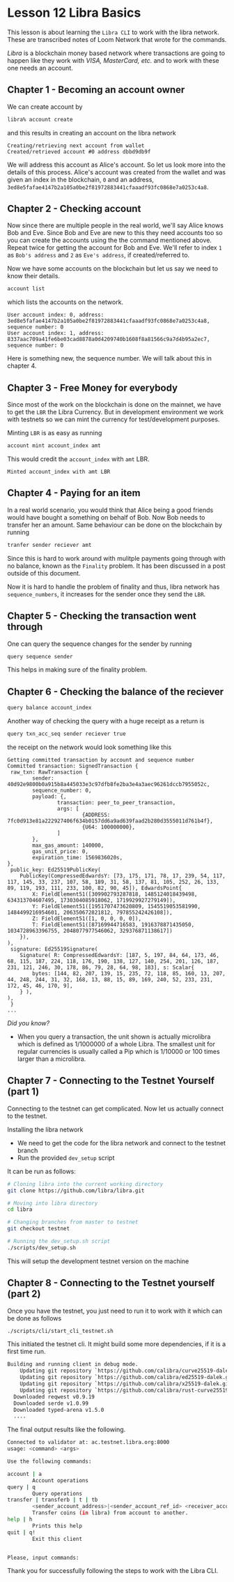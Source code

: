 # Lesson 12 Libra Basics

This lesson is about learning the `Libra CLI` to work with the libra network.  These are transcribed notes of Loom Network that wrote for the commands.

*Libra* is a blockchain money based network where transactions are going to happen like they work with *VISA, MasterCard, etc.* and to work with these one needs an account.

## Chapter 1 - Becoming an account owner

We can create account by

```bash
libra% account create
```

and this results in creating an account on the libra network

```plaintext
Creating/retrieving next account from wallet
Created/retrieved account #0 address dbbd9db9f
```

We will address this account as Alice's account. So let us look more into the details of this process. Alice's account was created from the wallet and was given an index in the blockchain, `0` and an address, `3ed8e5fafae4147b2a105a0be2f81972883441cfaaadf93fc0868e7a0253c4a8`.

## Chapter 2 - Checking account

Now since there are multiple people in the real world, we'll say Alice knows Bob and Eve. Since Bob and Eve are new to this they need accounts too so you can create the accounts using the the command mentioned above. Repeat twice for getting the account for Bob and Eve. We'll refer to index `1` as `Bob's address` and `2` as `Eve's address`, if created/referred to.

Now we have some accounts on the blockchain but let us say we need to know their details.

```sh
account list
```

which lists the accounts on the network.

```plaintext
User account index: 0, address: 3ed8e5fafae4147b2a105a0be2f81972883441cfaaadf93fc0868e7a0253c4a8, sequence number: 0
User account index: 1, address: 8337aac709a41fe6be03cad8878a0d4209740b1608f8a81566c9a7d4b95a2ec7, sequence number: 0
```

Here is something new, the sequence number. We will talk about this in chapter 4.

## Chapter 3 - Free Money for everybody

Since most of the work on the blockchain is done on the mainnet, we have to get the `LBR` the Libra Currency. But in development environment we work with testnets so we can mint the currency for test/development purposes.

Minting `LBR` is as easy as running

```sh
account mint account_index amt
```

This would credit the `account_index` with `amt` LBR.

```plaintext
Minted account_index with amt LBR
```

## Chapter 4 - Paying for an item

In a real world scenario, you would think that Alice being a good friends would have bought a something on behalf of Bob. Now Bob needs to transfer her an amount. Same behaviour can be done on the blockchain by running

```sh
tranfer sender reciever amt
```

Since this is hard to work around with mulitple payments going through with no balance, known as the `Finality` problem. It has been discussed in a post outside of this document.

Now it is hard to handle the problem of finality and thus, libra network has `sequence_numbers`, it increases for the sender once they send the `LBR`.

## Chapter 5 - Checking the transaction went through

One can query the sequence changes for the sender by running

```sh
query sequence sender
```

This helps in making sure of the finality problem.

## Chapter 6 - Checking the balance of the reciever

```sh
query balance account_index
```

Another way of checking the query with a huge receipt as a return is

```sh
query txn_acc_seq sender reciever true
```

the receipt on the network would look something like this

```plaintext
Getting committed transaction by account and sequence number
Committed transaction: SignedTransaction {
 raw_txn: RawTransaction {
        sender: 40d92e9800b0a915b8a445033e3c97dfb8fe2ba3e4a3aec96261dccb7955052c,
        sequence_number: 0,
        payload: {,
                transaction: peer_to_peer_transaction,
                args: [
                        {ADDRESS: 7fc0d913e81a222927406f634b0157dd6a9ad639faad2b280d3555011d761b4f},
                        {U64: 100000000},
                ]
        },
        max_gas_amount: 140000,
        gas_unit_price: 0,
        expiration_time: 1569836020s,
},
 public_key: Ed25519PublicKey(
    PublicKey(CompressedEdwardsY: [73, 175, 171, 78, 17, 239, 54, 117, 117, 145, 33, 237, 107, 58, 189, 31, 58, 137, 81, 105, 252, 26, 133,
89, 119, 193, 111, 233, 100, 82, 90, 45]), EdwardsPoint{
        X: FieldElement51([309902793287818, 1485124018439498, 634313704607495, 1730304085918062, 1719929927279149]),
        Y: FieldElement51([1951707473620809, 1545519053581990, 1484499216954601, 206350672821812, 797855242426108]),
        Z: FieldElement51([1, 0, 0, 0, 0]),
        T: FieldElement51([87169944716583, 1916378871435050, 1034728963396755, 2048077977546062, 329376871138617])
    }),
),
 signature: Ed25519Signature(
    Signature( R: CompressedEdwardsY: [187, 5, 197, 84, 64, 173, 46, 68, 115, 187, 224, 118, 176, 190, 138, 127, 140, 254, 201, 126, 187, 231, 121, 246, 30, 178, 86, 79, 28, 64, 98, 183], s: Scalar{
        bytes: [144, 82, 207, 139, 15, 235, 72, 118, 85, 160, 13, 207, 44, 248, 244, 31, 32, 168, 13, 88, 15, 89, 169, 240, 52, 233, 231, 172, 45, 46, 170, 9],
    } ),
),
 }
...
```

*Did you know?*

- When you query a transaction, the unit shown is actually microlibra which is defined as 1/1000000 of a whole Libra. The smallest unit for regular currencies is usually called a Pip which is 1/10000 or 100 times larger than a microlibra.

## Chapter 7 - Connecting to the Testnet Yourself (part 1)

Connecting to the testnet can get complicated. Now let us actually connect to the testnet.

Installing the libra network

- We need to get the code for the libra network and connect to the testnet branch
- Run the provided `dev_setup` script

It can be run as follows:

```sh
# Cloning libra into the current working directory
git clone https://github.com/libra/libra.git

# Moving into libra directory
cd libra

# Changing branches from master to testnet
git checkout testnet

# Running the dev_setup.sh script
./scripts/dev_setup.sh

```

This will setup the development testnet version on the machine

## Chapter 8 - Connecting to the Testnet yourself (part 2)

Once you have the testnet, you just need to run it to work with it which can be done as follows

```sh
./scripts/cli/start_cli_testnet.sh
```

This initiated the testnet cli. It might build some more dependencies, if it is a first time run.

```sh
Building and running client in debug mode.
    Updating git repository `https://github.com/calibra/curve25519-dalek.git`
    Updating git repository `https://github.com/calibra/ed25519-dalek.git`
    Updating git repository `https://github.com/calibra/x25519-dalek.git`
    Updating git repository `https://github.com/calibra/rust-curve25519-fiat.git`
  Downloaded reqwest v0.9.19
  Downloaded serde v1.0.99
  Downloaded typed-arena v1.5.0
  ....
```

The final output results like the following.

```sh
Connected to validator at: ac.testnet.libra.org:8000
usage: <command> <args>

Use the following commands:

account | a
        Account operations
query | q
        Query operations
transfer | transferb | t | tb
        <sender_account_address>|<sender_account_ref_id> <receiver_account_address>|<receiver_account_ref_id> <number_of_coins> [gas_unit_price_in_micro_libras (default=0)] [max_gas_amount_in_micro_libras (default 140000)] Suffix 'b' is for blocking.
        Transfer coins (in libra) from account to another.
help | h
        Prints this help
quit | q!
        Exit this client


Please, input commands:
```

Thank you for successfully following the steps to work with the Libra CLI.
